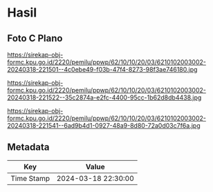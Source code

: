 # Hasil

## Foto C Plano

https://sirekap-obj-formc.kpu.go.id/2220/pemilu/ppwp/62/10/10/20/03/6210102003002-20240318-221501--4c0ebe49-f03b-47f4-8273-98f3ae746180.jpg

https://sirekap-obj-formc.kpu.go.id/2220/pemilu/ppwp/62/10/10/20/03/6210102003002-20240318-221522--35c2874a-e2fc-4400-95cc-1b62d8db4438.jpg

https://sirekap-obj-formc.kpu.go.id/2220/pemilu/ppwp/62/10/10/20/03/6210102003002-20240318-221541--6ad9b4d1-0927-48a9-8d80-72a0d03c7f6a.jpg


## Metadata

| Key        | Value               |
| ---------- | ------------------- |
| Time Stamp | 2024-03-18 22:30:00 |




